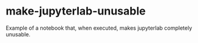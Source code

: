 # make-jupyterlab-unusable
Example of a notebook that, when executed, makes jupyterlab completely unusable.
